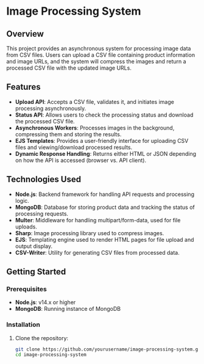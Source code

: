 # Image Processing System

## Overview

This project provides an asynchronous system for processing image data from CSV files. Users can upload a CSV file containing product information and image URLs, and the system will compress the images and return a processed CSV file with the updated image URLs.

## Features

- **Upload API**: Accepts a CSV file, validates it, and initiates image processing asynchronously.
- **Status API**: Allows users to check the processing status and download the processed CSV file.
- **Asynchronous Workers**: Processes images in the background, compressing them and storing the results.
- **EJS Templates**: Provides a user-friendly interface for uploading CSV files and viewing/download processed results.
- **Dynamic Response Handling**: Returns either HTML or JSON depending on how the API is accessed (browser vs. API client).

## Technologies Used

- **Node.js**: Backend framework for handling API requests and processing logic.
- **MongoDB**: Database for storing product data and tracking the status of processing requests.
- **Multer**: Middleware for handling multipart/form-data, used for file uploads.
- **Sharp**: Image processing library used to compress images.
- **EJS**: Templating engine used to render HTML pages for file upload and output display.
- **CSV-Writer**: Utility for generating CSV files from processed data.

## Getting Started

### Prerequisites

- **Node.js**: v14.x or higher
- **MongoDB**: Running instance of MongoDB

### Installation

1. Clone the repository:
   ```bash
   git clone https://github.com/yourusername/image-processing-system.git
   cd image-processing-system
